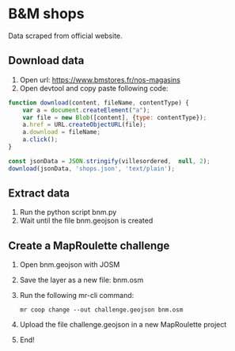 # B&M shops

Data scraped from official website.

## Download data

1. Open url: https://www.bmstores.fr/nos-magasins
2. Open devtool and copy paste following code:

```js
function download(content, fileName, contentType) {
    var a = document.createElement("a");
    var file = new Blob([content], {type: contentType});
    a.href = URL.createObjectURL(file);
    a.download = fileName;
    a.click();
}

const jsonData = JSON.stringify(villesordered,  null, 2);
download(jsonData, 'shops.json', 'text/plain');
```

## Extract data

1. Run the python script bnm.py
2. Wait until the file bnm.geojson is created

## Create a MapRoulette challenge

1. Open bnm.geojson with JOSM
2. Save the layer as a new file: bnm.osm
3. Run the following mr-cli command:

    `mr coop change --out challenge.geojson bnm.osm`
4. Upload the file challenge.geojson in a new MapRoulette project
5. End!